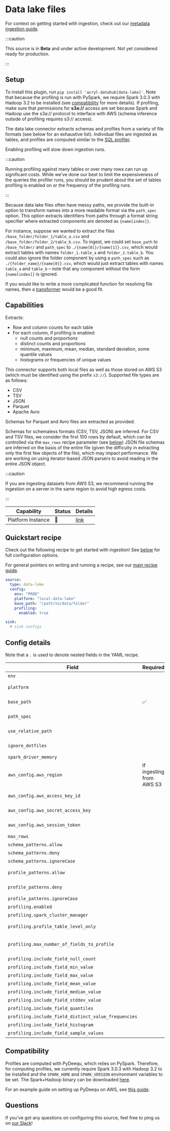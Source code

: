 # Data lake files

For context on getting started with ingestion, check out our [metadata ingestion guide](../README.md).

:::caution

This source is in **Beta** and under active development. Not yet considered ready for production.

:::

## Setup

To install this plugin, run `pip install 'acryl-datahub[data-lake]'`. Note that because the profiling is run with PySpark, we require Spark 3.0.3 with Hadoop 3.2 to be installed (see [compatibility](#compatibility) for more details). If profiling, make sure that permissions for **s3a://** access are set because Spark and Hadoop use the s3a:// protocol to interface with AWS (schema inference outside of profiling requires s3:// access).

The data lake connector extracts schemas and profiles from a variety of file formats (see below for an exhaustive list).
Individual files are ingested as tables, and profiles are computed similar to the [SQL profiler](./sql_profiles.md).

Enabling profiling will slow down ingestion runs.

:::caution

Running profiling against many tables or over many rows can run up significant costs.
While we've done our best to limit the expensiveness of the queries the profiler runs, you
should be prudent about the set of tables profiling is enabled on or the frequency
of the profiling runs.

:::

Because data lake files often have messy paths, we provide the built-in option to transform names into a more readable format via the `path_spec` option. This option extracts identifiers from paths through a format string specifier where extracted components are denoted as `{name[index]}`.

For instance, suppose we wanted to extract the files `/base_folder/folder_1/table_a.csv` and `/base_folder/folder_2/table_b.csv`. To ingest, we could set `base_path` to `/base_folder/` and `path_spec` to `./{name[0]}/{name[1]}.csv`, which would extract tables with names `folder_1.table_a` and `folder_2.table_b`. You could also ignore the folder component by using a `path_spec` such as `./{folder_name}/{name[0]}.csv`, which would just extract tables with names `table_a` and `table_b` – note that any component without the form `{name[index]}` is ignored.

If you would like to write a more complicated function for resolving file names, then a [transformer](../transformers.md) would be a good fit.

## Capabilities

Extracts:

- Row and column counts for each table
- For each column, if profiling is enabled:
  - null counts and proportions
  - distinct counts and proportions
  - minimum, maximum, mean, median, standard deviation, some quantile values
  - histograms or frequencies of unique values

This connector supports both local files as well as those stored on AWS S3 (which must be identified using the prefix `s3://`). Supported file types are as follows:

- CSV
- TSV
- JSON
- Parquet
- Apache Avro

Schemas for Parquet and Avro files are extracted as provided.

Schemas for schemaless formats (CSV, TSV, JSON) are inferred. For CSV and TSV files, we consider the first 100 rows by default, which can be controlled via the `max_rows` recipe parameter (see [below](#config-details))
JSON file schemas are inferred on the basis of the entire file (given the difficulty in extracting only the first few objects of the file), which may impact performance.
We are working on using iterator-based JSON parsers to avoid reading in the entire JSON object.

:::caution

If you are ingesting datasets from AWS S3, we recommend running the ingestion on a server in the same region to avoid high egress costs.

:::

| Capability        | Status | Details                                  |
| ----------------- | ------ | ---------------------------------------- |
| Platform Instance | 🛑     | [link](../../docs/platform-instances.md) |

## Quickstart recipe

Check out the following recipe to get started with ingestion! See [below](#config-details) for full configuration options.

For general pointers on writing and running a recipe, see our [main recipe guide](../README.md#recipes).

```yml
source:
  type: data-lake
  config:
    env: "PROD"
    platform: "local-data-lake"
    base_path: "/path/to/data/folder"
    profiling:
      enabled: true

sink:
  # sink configs
```

## Config details

Note that a `.` is used to denote nested fields in the YAML recipe.

| Field                                                | Required                 | Default      | Description                                                                                                                                                                                                    |
| ---------------------------------------------------- | ------------------------ | ------------ | -------------------------------------------------------------------------------------------------------------------------------------------------------------------------------------------------------------- |
| `env`                                                |                          | `PROD`       | Environment to use in namespace when constructing URNs.                                                                                                                                                        |
| `platform`                                           |                          | Autodetected | Platform to use in namespace when constructing URNs. If left blank, local paths will correspond to `file` and S3 paths will correspond to `s3`.                                                                |
| `base_path`                                          | ✅                       |              | Path of the base folder to crawl. Unless `schema_patterns` and `profile_patterns` are set, the connector will ingest all files in this folder.                                                                 |
| `path_spec`                                          |                          |              | Format string for constructing table identifiers from the relative path. See the above [setup section](#setup) for details.                                                                                    |
| `use_relative_path`                                  |                          | `False`      | Whether to use the relative path when constructing URNs. Has no effect when a `path_spec` is provided.                                                                                                         |
| `ignore_dotfiles`                                    |                          | `True`       | Whether to ignore files that start with `.`. For instance, `.DS_Store`, `.bash_profile`, etc.                                                                                                                  |
| `spark_driver_memory`                                |                          | `4g`         | Max amount of memory to grant Spark.                                                                                                                                                                           |
| `aws_config.aws_region`                              | If ingesting from AWS S3 |              | AWS region code.                                                                                                                                                                                               |
| `aws_config.aws_access_key_id`                       |                          | Autodetected | See https://boto3.amazonaws.com/v1/documentation/api/latest/guide/credentials.html                                                                                                                             |
| `aws_config.aws_secret_access_key`                   |                          | Autodetected | See https://boto3.amazonaws.com/v1/documentation/api/latest/guide/credentials.html                                                                                                                             |
| `aws_config.aws_session_token`                       |                          | Autodetected | See https://boto3.amazonaws.com/v1/documentation/api/latest/guide/credentials.html                                                                                                                             |
| `max_rows`                                           |                          | `100`        | Maximum number of rows to use when inferring schemas for TSV and CSV files.                                                                                                                                    |
| `schema_patterns.allow`                              |                          | `*`          | List of regex patterns for tables to ingest. Defaults to all.                                                                                                                                                  |
| `schema_patterns.deny`                               |                          |              | List of regex patterns for tables to not ingest. Defaults to none.                                                                                                                                             |
| `schema_patterns.ignoreCase`                         |                          | `True`       | Whether to ignore case sensitivity during pattern matching of tables to ingest.                                                                                                                                |
| `profile_patterns.allow`                             |                          | `*`          | List of regex patterns for tables to profile (a must also be ingested for profiling). Defaults to all.                                                                                                         |
| `profile_patterns.deny`                              |                          |              | List of regex patterns for tables to not profile (a must also be ingested for profiling). Defaults to none.                                                                                                    |
| `profile_patterns.ignoreCase`                        |                          | `True`       | Whether to ignore case sensitivity during pattern matching of tables to profile.                                                                                                                               |
| `profiling.enabled`                                  |                          | `False`      | Whether profiling should be done.                                                                                                                                                                              |
| `profiling.spark_cluster_manager`                    |                          | `None`       | Spark master URL. See [Spark docs](https://spark.apache.org/docs/latest/submitting-applications.html#master-urls) for details.                                                                                 |
| `profiling.profile_table_level_only`                 |                          | `False`      | Whether to perform profiling at table-level only or include column-level profiling as well.                                                                                                                    |
| `profiling.max_number_of_fields_to_profile`          |                          | `None`       | A positive integer that specifies the maximum number of columns to profile for any table. `None` implies all columns. The cost of profiling goes up significantly as the number of columns to profile goes up. |
| `profiling.include_field_null_count`                 |                          | `True`       | Whether to profile for the number of nulls for each column.                                                                                                                                                    |
| `profiling.include_field_min_value`                  |                          | `True`       | Whether to profile for the min value of numeric columns.                                                                                                                                                       |
| `profiling.include_field_max_value`                  |                          | `True`       | Whether to profile for the max value of numeric columns.                                                                                                                                                       |
| `profiling.include_field_mean_value`                 |                          | `True`       | Whether to profile for the mean value of numeric columns.                                                                                                                                                      |
| `profiling.include_field_median_value`               |                          | `True`       | Whether to profile for the median value of numeric columns.                                                                                                                                                    |
| `profiling.include_field_stddev_value`               |                          | `True`       | Whether to profile for the standard deviation of numeric columns.                                                                                                                                              |
| `profiling.include_field_quantiles`                  |                          | `True`       | Whether to profile for the quantiles of numeric columns.                                                                                                                                                       |
| `profiling.include_field_distinct_value_frequencies` |                          | `False`      | Whether to profile for distinct value frequencies.                                                                                                                                                             |
| `profiling.include_field_histogram`                  |                          | `False`      | Whether to profile for the histogram for numeric fields.                                                                                                                                                       |
| `profiling.include_field_sample_values`              |                          | `True`       | Whether to profile for the sample values for all columns.                                                                                                                                                      |

## Compatibility

Profiles are computed with PyDeequ, which relies on PySpark. Therefore, for computing profiles, we currently require Spark 3.0.3 with Hadoop 3.2 to be installed and the `SPARK_HOME` and `SPARK_VERSION` environment variables to be set. The Spark+Hadoop binary can be downloaded [here](https://www.apache.org/dyn/closer.lua/spark/spark-3.0.3/spark-3.0.3-bin-hadoop3.2.tgz).

For an example guide on setting up PyDeequ on AWS, see [this guide](https://aws.amazon.com/blogs/big-data/testing-data-quality-at-scale-with-pydeequ/).

## Questions

If you've got any questions on configuring this source, feel free to ping us on [our Slack](https://slack.datahubproject.io/)!
